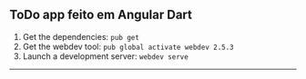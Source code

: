 ## ToDo app feito em Angular Dart


1. Get the dependencies: `pub get`
2. Get the webdev tool: `pub global activate webdev 2.5.3`
3. Launch a development server: `webdev serve`
---

[docs repo]: //github.com/dart-lang/site-webdev/tree/master/examples/ng/doc/quickstart
[issue]: //github.com/dart-lang/site-webdev/issues/new?title=[master]%20examples/ng/doc/quickstart
